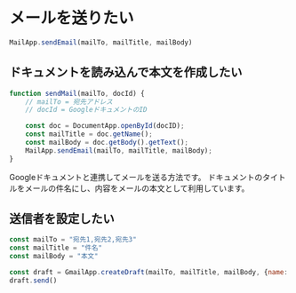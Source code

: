 # メールを送りたい

```js
MailApp.sendEmail(mailTo, mailTitle, mailBody)
```

## ドキュメントを読み込んで本文を作成したい

```js
function sendMail(mailTo, docId) {
    // mailTo = 宛先アドレス
    // docId = GoogleドキュメントのID

    const doc = DocumentApp.openById(docID);
    const mailTitle = doc.getName();
    const mailBody = doc.getBody().getText();
    MailApp.sendEmail(mailTo, mailTitle, mailBody);
}
```

Googleドキュメントと連携してメールを送る方法です。
ドキュメントのタイトルをメールの件名にし、内容をメールの本文として利用しています。

## 送信者を設定したい

```js
const mailTo = "宛先1,宛先2,宛先3"
const mailTitle = "件名"
const mailBody = "本文"

const draft = GmailApp.createDraft(mailTo, mailTitle, mailBody, {name: "名前"});
draft.send()
```
